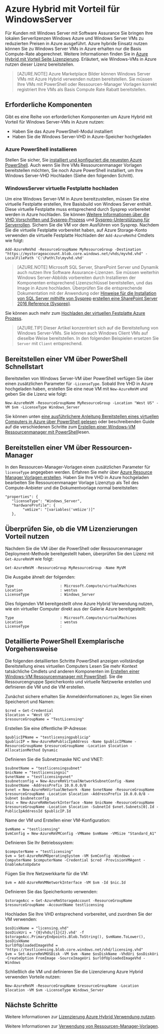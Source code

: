 <properties
   pageTitle="Azure Hybrid mit Vorteil für Windows Server | Microsoft Azure"
   description="So maximieren Sie Ihre Windows Server Software Assurance Vorteile bringen lokale Lizenzen in Azure"
   services="virtual-machines-windows"
   documentationCenter=""
   authors="iainfoulds"
   manager="timlt"
   editor=""/>

<tags
   ms.service="virtual-machines-windows"
   ms.devlang="na"
   ms.topic="article"
   ms.tgt_pltfrm="vm-windows"
   ms.workload="infrastructure-services"
   ms.date="07/13/2016"
   ms.author="georgem"/>

# <a name="azure-hybrid-use-benefit-for-windows-server"></a>Azure Hybrid mit Vorteil für WindowsServer

Für Kunden mit Windows Server mit Software Assurance Sie bringen Ihre lokalen Serverlizenzen Windows Azure und Windows Server VMs zu reduzierten Preisen in Azure ausgeführt. Azure hybride Einsatz nutzen können Sie zu Windows Server VMs in Azure erhalten nur die Basis Compute-Rate abgerechnet. Weitere Informationen finden Sie in [Azure Hybrid mit Vorteil Seite Lizenzierung](https://azure.microsoft.com/pricing/hybrid-use-benefit/). Erläutert, wie Windows-VMs in Azure nutzen dieser Lizenz bereitstellen.

> [AZURE.NOTE] Azure Marketplace Bilder können Windows Server VMs mit Azure Hybrid verwenden nutzen bereitstellen. Sie müssen Ihre VMs mit PowerShell oder Ressourcen-Manager Vorlagen korrekt registriert Ihre VMs als Basis Compute Rate Rabatt bereitstellen.

## <a name="pre-requisites"></a>Erforderliche Komponenten
Gibt es eine Reihe von erforderlichen Komponenten um Azure Hybrid mit Vorteil für Windows Server-VMs in Azure nutzen:

- Haben Sie das Azure PowerShell-Modul installiert
- Haben Sie die Windows Server-VHD in Azure-Speicher hochgeladen

### <a name="install-azure-powershell"></a>Azure PowerShell installieren
Stellen Sie sicher, Sie [installiert und konfiguriert die neuesten Azure PowerShell](../powershell-install-configure.md). Auch wenn Sie Ihre VMs Ressourcenmanager Vorlagen bereitstellen möchten, Sie noch Azure PowerShell installiert, um Ihre Windows Server-VHD Hochladen (Siehe den folgenden Schritt).

### <a name="upload-a-windows-server-vhd"></a>WindowsServer virtuelle Festplatte hochladen

Um eine Windows Server-VM in Azure bereitzustellen, müssen Sie eine virtuelle Festplatte erstellen, Ihre Basisbuild von Windows Server enthält. Diese virtuelle Festplatte muss entsprechend durch Sysprep vorbereitet werden in Azure hochladen. Sie können [Weitere Informationen über die VHD Vorschriften und Sysprep-Prozess](./virtual-machines-windows-upload-image.md) und [Sysprep-Unterstützung für Serverrollen](https://msdn.microsoft.com/windows/hardware/commercialize/manufacture/desktop/sysprep-support-for-server-roles). Sichern Sie die VM vor dem Ausführen von Sysprep. Nachdem Sie die virtuelle Festplatte vorbereitet haben, auf Azure Storage-Konto verwenden die virtuelle Festplatte Hochladen der `Add-AzureRmVhd` Cmdlets wie folgt:

```
Add-AzureRmVhd -ResourceGroupName MyResourceGroup -Destination "https://mystorageaccount.blob.core.windows.net/vhds/myvhd.vhd" -LocalFilePath 'C:\Path\To\myvhd.vhd'
```

> [AZURE.NOTE] Microsoft SQL Server, SharePoint Server und Dynamik auch nutzen Ihre Software Assurance-Lizenzen. Sie müssen weiterhin Windows Server-Abbilds vorbereiten durch Installieren der Komponenten entsprechend Lizenzschlüssel bereitstellen, und das Image in Azure hochladen. Überprüfen Sie die entsprechende Dokumentation mit der Anwendung oder [Hinweise für die Installation von SQL Server mithilfe von Sysprep](https://msdn.microsoft.com/library/ee210754.aspx) [erstellen eine SharePoint Server 2016 Reference (Sysprep)](http://social.technet.microsoft.com/wiki/contents/articles/33789.build-a-sharepoint-server-2016-reference-image-sysprep.aspx).

Sie können auch mehr zum [Hochladen der virtuellen Festplatte Azure Prozess](./virtual-machines-windows-upload-image.md#upload-the-vm-image-to-your-storage-account).

> [AZURE.TIP] Dieser Artikel konzentriert sich auf die Bereitstellung von Windows Server-VMs. Sie können auch Windows Client VMs auf dieselbe Weise bereitstellen. In den folgenden Beispielen ersetzen Sie `Server` mit `Client` entsprechend.

## <a name="deploy-a-vm-via-powershell-quick-start"></a>Bereitstellen einer VM über PowerShell Schnellstart
Bereitstellen von Windows Server-VM über PowerShell verfügen Sie über einen zusätzlichen Parameter für `-LicenseType`. Sobald Ihre VHD in Azure hochgeladen haben, erstellen Sie eine neue VM mit `New-AzureRmVM` und geben Sie die Lizenz wie folgt:

```
New-AzureRmVM -ResourceGroupName MyResourceGroup -Location "West US" -VM $vm -LicenseType Windows_Server
```

Sie können unten [eine ausführlichere Anleitung Bereitstellen eines virtuellen Computers in Azure über PowerShell gelesen](./virtual-machines-windows-hybrid-use-benefit-licensing.md#deploy-windows-server-vm-via-powershell-detailed-walkthrough) oder beschreibenden Guide auf die verschiedenen Schritte zum [Erstellen einer Windows-VM Ressourcenmanager mit PowerShell](./virtual-machines-windows-ps-create.md)lesen.

## <a name="deploy-a-vm-via-resource-manager"></a>Bereitstellen einer VM über Ressourcen-Manager
In den Ressourcen-Manager-Vorlagen einen zusätzlichen Parameter für `licenseType` angegeben werden. Erfahren Sie mehr über [Azure Resource Manager Vorlagen erstellen](../resource-group-authoring-templates.md). Haben Sie Ihre VHD in Azure hochgeladen bearbeiten Sie Ressourcenmanager Vorlage Lizenztyp als Teil des Compute-Anbieter und die Dokumentvorlage normal bereitstellen:

```
"properties": {  
   "licenseType": "Windows_Server",
   "hardwareProfile": {
        "vmSize": "[variables('vmSize')]"
   },
```
 
## <a name="verify-your-vm-is-utilizing-the-licensing-benefit"></a>Überprüfen Sie, ob die VM Lizenzierungen Vorteil nutzen
Nachdem Sie die VM über die PowerShell oder Ressourcenmanager Deployment-Methode bereitgestellt haben, überprüfen Sie den Lizenz mit `Get-AzureRmVM` wie folgt:
 
```
Get-AzureRmVM -ResourceGroup MyResourceGroup -Name MyVM
```

Die Ausgabe ähnelt der folgenden:

```
Type                     : Microsoft.Compute/virtualMachines
Location                 : westus
LicenseType              : Windows_Server
```

Dies folgenden VM bereitgestellt ohne Azure Hybrid Verwendung nutzen, wie ein virtueller Computer direkt aus der Galerie Azure bereitgestellt:

```
Type                     : Microsoft.Compute/virtualMachines
Location                 : westus
LicenseType              : 
```
 
## <a name="detailed-powershell-walkthrough"></a>Detaillierte PowerShell Exemplarische Vorgehensweise

Die folgenden detaillierten Schritte PowerShell anzeigen vollständige Bereitstellung eines virtuellen Computers Lesen Sie mehr Kontext tatsächliche Cmdlets und anderen Komponenten im [Erstellen einer Windows-VM Ressourcenmanager mit PowerShell](./virtual-machines-windows-ps-create.md). Sie die Ressourcengruppe Speicherkonto und virtuelle Netzwerke erstellen und definieren die VM und die VM erstellen.
 
Zunächst sichere erhalten Sie Anmeldeinformationen zu, legen Sie einen Speicherort und Namen:

```
$cred = Get-Credential
$location = "West US"
$resourceGroupName = "TestLicensing"
```

Erstellen Sie eine öffentliche IP-Adresse:

```
$publicIPName = "testlicensingpublicip"
$publicIP = New-AzureRmPublicIpAddress -Name $publicIPName -ResourceGroupName $resourceGroupName -Location $location -AllocationMethod Dynamic
```

Definieren Sie die Subnetzmaske NIC und VNET:

```
$subnetName = "testlicensingsubnet"
$nicName = "testlicensingnic"
$vnetName = "testlicensingvnet"
$subnetconfig = New-AzureRmVirtualNetworkSubnetConfig -Name $subnetName -AddressPrefix 10.0.0.0/8
$vnet = New-AzureRmVirtualNetwork -Name $vnetName -ResourceGroupName $resourceGroupName -Location $location -AddressPrefix 10.0.0.0/8 -Subnet $subnetconfig
$nic = New-AzureRmNetworkInterface -Name $nicName -ResourceGroupName $resourceGroupName -Location $location -SubnetId $vnet.Subnets[0].Id -PublicIpAddressId $publicIP.Id
```

Name der VM und Erstellen einer VM-Konfiguration:

```
$vmName = "testlicensing"
$vmConfig = New-AzureRmVMConfig -VMName $vmName -VMSize "Standard_A1"
```

Definieren Sie Ihr Betriebssystem:

```
$computerName = "testlicensing"
$vm = Set-AzureRmVMOperatingSystem -VM $vmConfig -Windows -ComputerName $computerName -Credential $cred -ProvisionVMAgent -EnableAutoUpdate
```

Fügen Sie Ihre Netzwerkkarte für die VM:

```
$vm = Add-AzureRmVMNetworkInterface -VM $vm -Id $nic.Id
```

Definieren Sie das Speicherkonto verwenden:

```
$storageAcc = Get-AzureRmStorageAccount -ResourceGroupName $resourceGroupName -AccountName testlicensing
```

Hochladen Sie Ihre VHD entsprechend vorbereitet, und zuordnen Sie der VM verwenden:

```
$osDiskName = "licensing.vhd"
$osDiskUri = '{0}vhds/{1}{2}.vhd' -f $storageAcc.PrimaryEndpoints.Blob.ToString(), $vmName.ToLower(), $osDiskName
$urlOfUploadedImageVhd = "https://testlicensing.blob.core.windows.net/vhd/licensing.vhd"
$vm = Set-AzureRmVMOSDisk -VM $vm -Name $osDiskName -VhdUri $osDiskUri -CreateOption FromImage -SourceImageUri $urlOfUploadedImageVhd -Windows
```

Schließlich die VM und definieren Sie die Lizenzierung Azure Hybrid verwenden Vorteile nutzen:

```
New-AzureRmVM -ResourceGroupName $resourceGroupName -Location $location -VM $vm -LicenseType Windows_Server
```

## <a name="next-steps"></a>Nächste Schritte

Weitere Informationen zur [Lizenzierung Azure Hybrid Verwendung nutzen](https://azure.microsoft.com/pricing/hybrid-use-benefit/).

Weitere Informationen zur [Verwendung von Ressourcen-Manager-Vorlagen](../azure-resource-manager/resource-group-overview.md).
